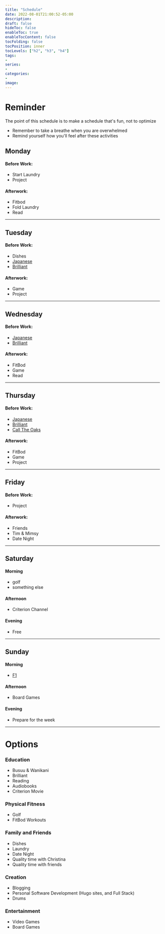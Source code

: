 ```yaml
---
title: "Schedule"
date: 2022-08-01T21:00:52-05:00
description:
draft: false
hideToc: false
enableToc: true
enableTocContent: false
tocFolding: false
tocPosition: inner
tocLevels: ["h2", "h3", "h4"]
tags:
-
series:
-
categories:
-
image:
---
```

# Reminder
The point of this schedule is to make a schedule that's fun, not to optimize
- Remember to take a breathe when you are overwhelmed
- Remind yourself how you'll feel after these activities

## Monday
#### Before Work:
- Start Laundry
- Project

#### Afterwork:
- Fitbod
- Fold Laundry
- Read

---
## Tuesday
#### Before Work:
- Dishes
- [Japanese](https://apps.apple.com/us/app/busuu-language-learning/id379968583)
- [Brilliant](https://apps.apple.com/us/app/brilliant-learn-interactively/id913335252)
#### Afterwork:
- Game
- Project

---
## Wednesday
#### Before Work:
- [Japanese](https://apps.apple.com/us/app/busuu-language-learning/id379968583)
- [Brilliant](https://apps.apple.com/us/app/brilliant-learn-interactively/id913335252)
#### Afterwork:
- FitBod
- Game
- Read
--- 
## Thursday
#### Before Work:
- [Japanese](https://apps.apple.com/us/app/busuu-language-learning/id379968583)
- [Brilliant](https://apps.apple.com/us/app/brilliant-learn-interactively/id913335252)
- [Call The Oaks](2284530909)
#### Afterwork:
- FitBod
- Game
- Project
---
## Friday
#### Before Work:
- Project
#### Afterwork:
- Friends
- Tim & Mimsy
- Date Night

---
## Saturday
#### Morning
- golf
- something else
#### Afternoon
- Criterion Channel
#### Evening
- Free
---

## Sunday
#### Morning
- [F1](https://f1tv.formula1.com/)
#### Afternoon
- Board Games
#### Evening
- Prepare for the week


---
# Options

### Education
- Busuu & Wanikani
- Brilliant
- Reading
- Audiobooks
- Criterion Movie

### Physical Fitness
- Golf
- FitBod Workouts

### Family and Friends
- Dishes
- Laundry
- Date Night
- Quality time with Christina
- Quality time with friends

### Creation
- Blogging
- Personal Software Development (Hugo sites, and Full Stack)
- Drums


### Entertainment
- Video Games
- Board Games







